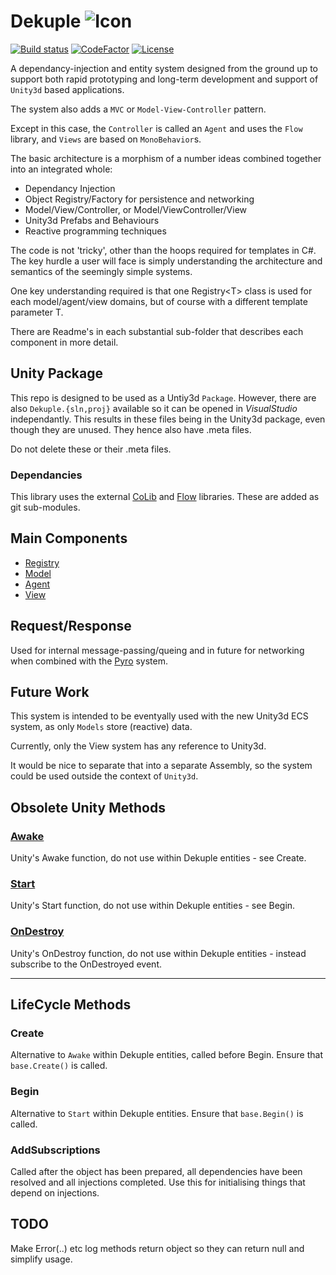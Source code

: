 # Dekuple ![Icon](icon.png)
[![Build status](https://ci.appveyor.com/api/projects/status/github/cschladetsch/Dekuple?svg=true)](https://ci.appveyor.com/project/cschladetsch/Dekuple)
[![CodeFactor](https://www.codefactor.io/repository/github/cschladetsch/Dekuple/badge)](https://www.codefactor.io/repository/github/cschladetsch/Dekuple)
[![License](https://img.shields.io/github/license/cschladetsch/Dekuple.svg?label=License&maxAge=86400)](./LICENSE)

A dependancy-injection and entity system designed from the ground up to support both rapid prototyping and long-term development and support of `Unity3d` based applications.

The system also adds a `MVC` or `Model-View-Controller` pattern.


Except in this case, the `Controller` is called an `Agent` and uses the `Flow` library, and `Views` are based on `MonoBehavior`s.

The basic architecture is a morphism of a number ideas combined together into an integrated whole:
 * Dependancy Injection
 * Object Registry/Factory for persistence and networking
 * Model/View/Controller, or Model/ViewController/View
 * Unity3d Prefabs and Behaviours
 * Reactive programming techniques

The code is not 'tricky', other than the hoops required for templates in C#. The key hurdle a user will face is simply understanding the architecture and semantics of the seemingly simple systems.

One key understanding required is that one Registry\<T\> class is used for each model/agent/view domains, but of course with a different template parameter T.

There are Readme's in each substantial sub-folder that describes each component in more detail.


## Unity Package

This repo is designed to be used as a Untiy3d `Package`. However, there are also `Dekuple.{sln,proj}` available so it can be opened in *VisualStudio* independantly. This results in these files being in the Unity3d package, even though they are unused. They hence also have .meta files. 

Do not delete these or their .meta files.

### Dependancies

This library uses the external [CoLib](http://www.github.com) and [Flow](https://www.github.com/cschladetsch/Flow) libraries. These are added as git sub-modules.

## Main Components

* [Registry](Registry)
* [Model](Model)
* [Agent](Agent)
* [View](View)

## Request/Response

Used for internal message-passing/queing and in future for networking when combined with the [Pyro](https://www.github.com/cschladetsch/Pyro) system.

## Future Work

This system is intended to be eventyally used with the new Unity3d ECS system, as only `Models` store (reactive) data.

Currently, only the View system has any reference to Unity3d.

It would be nice to separate that into a separate Assembly, so the system could be used outside the context of `Unity3d`.

## Obsolete Unity Methods

### [Awake](https://docs.unity3d.com/ScriptReference/MonoBehaviour.Awake.html)
Unity's Awake function, do not use within Dekuple entities - see Create.

### [Start](https://docs.unity3d.com/ScriptReference/MonoBehaviour.Start.html)
Unity's Start function, do not use within Dekuple entities - see Begin.

### [OnDestroy](https://docs.unity3d.com/ScriptReference/MonoBehaviour.OnDestroy.html)
Unity's OnDestroy function, do not use within Dekuple entities - instead subscribe to the OnDestroyed event.

___

## LifeCycle Methods 

### Create
Alternative to `Awake` within Dekuple entities, called before Begin. Ensure that `base.Create()` is called.

### Begin
Alternative to `Start` within Dekuple entities. Ensure that `base.Begin()` is called.

### AddSubscriptions
Called after the object has been prepared, all dependencies have been resolved and all injections completed. Use this for initialising things that depend on injections. 

## TODO

Make Error(..) etc log methods return object so they can return null and simplify usage.

